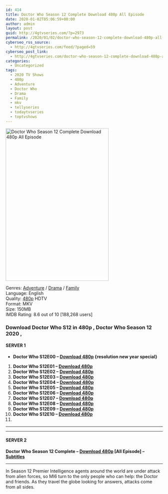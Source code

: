 ```yaml
---
id: 414
title: Doctor Who Season 12 Complete Download 480p All Episode
date: 2020-01-02T05:06:59+00:00
author: admin
layout: post
guid: http://4gtvseries.com/?p=2973
permalink: /2020/01/02/doctor-who-season-12-complete-download-480p-all-episode/
cyberseo_rss_source:
  - http://4gtvseries.com/feed/?paged=59
cyberseo_post_link:
  - http://4gtvseries.com/doctor-who-season-12-complete-download-480p-all-episode/
categories:
  - Uncategorized
tags:
  - 2020 TV Shows
  - 480p
  - Adventure
  - Doctor Who
  - Drama
  - Family
  - mkv
  - tellyseries
  - todaytvseries
  - toptvshows
---
```

<img loading="lazy" class="aligncenter" src="https://1.bp.blogspot.com/-kucJfULnIIo/Xg1zRUt4ptI/AAAAAAAAAw8/vbEFz4sU8twFIsjk6op_dMadSZRMIFq2gCK4BGAYYCw/s1600/Doctor%2BWho%2BSeason%2B12.jpg" alt="Doctor Who Season 12 Complete Download 480p All Episode" width="330" height="488" />

Genres: <a href="http://4gtvseries.com/tag/adventure/" data-wpel-link="internal">Adventure</a> /&nbsp;<a href="http://4gtvseries.com/tag/drama/" data-wpel-link="internal">Drama</a> / <a href="http://4gtvseries.com/tag/family/" data-wpel-link="internal">Family</a>  
Language: English  
Quality:&nbsp;<a href="http://4gtvseries.com/tag/480p/" data-wpel-link="internal">480p</a> HDTV  
Format: MKV  
Size: 150MB  
IMDB Rating: 8.6 out of 10 [188,268 users]

### **Download Doctor Who S12 in 480p , Doctor Who Season 12 2020 ,&nbsp;**

#### <span><strong>SERVER 1</strong></span>

  * **Doctor Who S12E00 – <a href="http://slink.dl480p.xyz/qUjBJkc" data-wpel-link="external" target="_blank" rel="nofollow external noopener noreferrer" class="wpel-icon-left"><i class="wpel-icon fa fa-download" aria-hidden="true"></i>Download 480p</a> {resolution new year special}**

  1. **Doctor Who S12E01 – <a href="http://slink.dl480p.xyz/UE2dKV" data-wpel-link="external" target="_blank" rel="nofollow external noopener noreferrer" class="wpel-icon-left"><i class="wpel-icon fa fa-download" aria-hidden="true"></i>Download 480p</a>**
  2. **Doctor Who S12E02 – <a href="http://slink.dl480p.xyz/Zla4" data-wpel-link="external" target="_blank" rel="nofollow external noopener noreferrer" class="wpel-icon-left"><i class="wpel-icon fa fa-download" aria-hidden="true"></i>Download 480p</a>**
  3. **Doctor Who S12E03 – <a href="http://slink.dl480p.xyz/W2iXro" data-wpel-link="external" target="_blank" rel="nofollow external noopener noreferrer" class="wpel-icon-left"><i class="wpel-icon fa fa-download" aria-hidden="true"></i>Download 480p</a>**
  4. **Doctor Who S12E04 – <a href="http://slink.dl480p.xyz/ji4VCe9" data-wpel-link="external" target="_blank" rel="nofollow external noopener noreferrer" class="wpel-icon-left"><i class="wpel-icon fa fa-download" aria-hidden="true"></i>Download 480p</a>**
  5. **Doctor Who S12E05 – <a href="http://slink.dl480p.xyz/sDRWjx" data-wpel-link="external" target="_blank" rel="nofollow external noopener noreferrer" class="wpel-icon-left"><i class="wpel-icon fa fa-download" aria-hidden="true"></i>Download 480p</a>**
  6. **Doctor Who S12E06 – <a href="http://slink.dl480p.xyz/WKppeT" data-wpel-link="external" target="_blank" rel="nofollow external noopener noreferrer" class="wpel-icon-left"><i class="wpel-icon fa fa-download" aria-hidden="true"></i>Download 480p</a>**
  7. **Doctor Who S12E07 – <a href="http://slink.dl480p.xyz/mIoNZ" data-wpel-link="external" target="_blank" rel="nofollow external noopener noreferrer" class="wpel-icon-left"><i class="wpel-icon fa fa-download" aria-hidden="true"></i>Download 480p</a>**
  8. **Doctor Who S12E08 – <a href="http://slink.dl480p.xyz/sTi66" data-wpel-link="external" target="_blank" rel="nofollow external noopener noreferrer" class="wpel-icon-left"><i class="wpel-icon fa fa-download" aria-hidden="true"></i>Download 480p</a>**
  9. **Doctor Who S12E09 – <a href="http://slink.dl480p.xyz/KgBf3u" data-wpel-link="external" target="_blank" rel="nofollow external noopener noreferrer" class="wpel-icon-left"><i class="wpel-icon fa fa-download" aria-hidden="true"></i>Download 480p</a>**
 10. **Doctor Who S12E10 – <a href="http://slink.dl480p.xyz/oMwH5g" data-wpel-link="external" target="_blank" rel="nofollow external noopener noreferrer" class="wpel-icon-left"><i class="wpel-icon fa fa-download" aria-hidden="true"></i>Download 480p</a>**
 11. 

* * *

* * *

#### <span><strong>SERVER 2</strong></span>

**Doctor Who Season 12 Complete – <a href="http://dl480p.xyz/3113/" data-wpel-link="external" target="_blank" rel="nofollow external noopener noreferrer" class="wpel-icon-left"><i class="wpel-icon fa fa-download" aria-hidden="true"></i>Download 480p</a> [All Episode] – <a href="https://subscene.com/subtitles/doctor-who-twelfth-season-2020-1" data-wpel-link="external" target="_blank" rel="nofollow external noopener noreferrer" class="wpel-icon-left"><i class="wpel-icon fa fa-download" aria-hidden="true"></i>Subtitles</a>**

* * *

In Season 12 Premier Intelligence agents around the world are under attack from alien forces, so MI6 turn to the only people who can help: the Doctor and friends. As they travel the globe looking for answers, attacks come from all sides.

<div align="center">
</div>